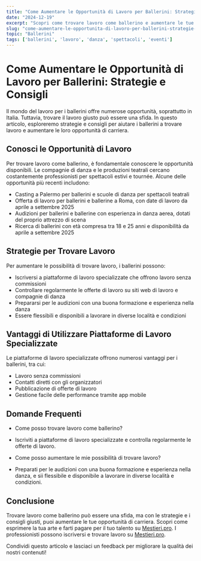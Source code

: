 ```yaml
---
title: "Come Aumentare le Opportunità di Lavoro per Ballerini: Strategie e Consigli"
date: "2024-12-19"
excerpt: "Scopri come trovare lavoro come ballerino e aumentare le tue opportunità di carriera nel mondo della danza. Strategie e consigli per professionisti del settore."
slug: "come-aumentare-le-opportunita-di-lavoro-per-ballerini-strategie-e-consigli"
topic: "Ballerini"
tags: ['ballerini', 'lavoro', 'danza', 'spettacoli', 'eventi']
---
```

# Come Aumentare le Opportunità di Lavoro per Ballerini: Strategie e Consigli

Il mondo del lavoro per i ballerini offre numerose opportunità, soprattutto in Italia. Tuttavia, trovare il lavoro giusto può essere una sfida. In questo articolo, esploreremo strategie e consigli per aiutare i ballerini a trovare lavoro e aumentare le loro opportunità di carriera.

## Conosci le Opportunità di Lavoro

Per trovare lavoro come ballerino, è fondamentale conoscere le opportunità disponibili. Le compagnie di danza e le produzioni teatrali cercano costantemente professionisti per spettacoli estivi e tournée. Alcune delle opportunità più recenti includono:

* Casting a Palermo per ballerini e scuole di danza per spettacoli teatrali
* Offerta di lavoro per ballerini e ballerine a Roma, con date di lavoro da aprile a settembre 2025
* Audizioni per ballerini e ballerine con esperienza in danza aerea, dotati del proprio attrezzo di scena
* Ricerca di ballerini con età compresa tra 18 e 25 anni e disponibilità da aprile a settembre 2025

## Strategie per Trovare Lavoro

Per aumentare le possibilità di trovare lavoro, i ballerini possono:

* Iscriversi a piattaforme di lavoro specializzate che offrono lavoro senza commissioni
* Controllare regolarmente le offerte di lavoro su siti web di lavoro e compagnie di danza
* Prepararsi per le audizioni con una buona formazione e esperienza nella danza
* Essere flessibili e disponibili a lavorare in diverse località e condizioni

## Vantaggi di Utilizzare Piattaforme di Lavoro Specializzate

Le piattaforme di lavoro specializzate offrono numerosi vantaggi per i ballerini, tra cui:

* Lavoro senza commissioni
* Contatti diretti con gli organizzatori
* Pubblicazione di offerte di lavoro
* Gestione facile delle performance tramite app mobile

## Domande Frequenti

* Come posso trovare lavoro come ballerino?
 + Iscriviti a piattaforme di lavoro specializzate e controlla regolarmente le offerte di lavoro.
* Come posso aumentare le mie possibilità di trovare lavoro?
 + Preparati per le audizioni con una buona formazione e esperienza nella danza, e sii flessibile e disponibile a lavorare in diverse località e condizioni.

## Conclusione

Trovare lavoro come ballerino può essere una sfida, ma con le strategie e i consigli giusti, puoi aumentare le tue opportunità di carriera. Scopri come esprimere la tua arte e farti pagare per il tuo talento su [Mestieri.pro](https://mestieri.pro/info). I professionisti possono iscriversi e trovare lavoro su [Mestieri.pro](https://mestieri.pro).

Condividi questo articolo e lasciaci un feedback per migliorare la qualità dei nostri contenuti!